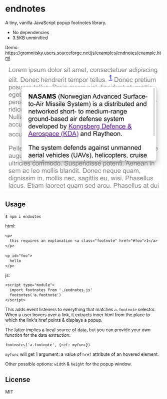 # endnotes

A tiny, vanilla JavaScript popup footnotes library.

* No dependencies
* 3.5KB unminified

Demo: https://gromnitsky.users.sourceforge.net/js/examples/endnotes/example.html

![](example.png)

## Usage

    $ npm i endnotes

html:

~~~
<p>
  this requires an explanation <a class="footnote" href="#foo">1</a>
</p>

<p id="foo">
  hello
</p>
~~~

js:

~~~
<script type="module">
  import footnotes from './endnotes.js'
  footnotes('a.footnote')
</script>
~~~

This adds event listeners to everything that matches `a.footnote`
selector. When a user hovers over a link, it extracts inner html from
the place to which the link's href points & displays a popup.

The latter implies a local source of data, but you can provide your own
function for the data extraction:

    footnotes('a.footnote', {ref: myfunc})

`myfunc` will get 1 argument: a value of `href` attribute of an
hovered element.

Other possible options: `width` & `height` for the popup window.

## License

MIT
